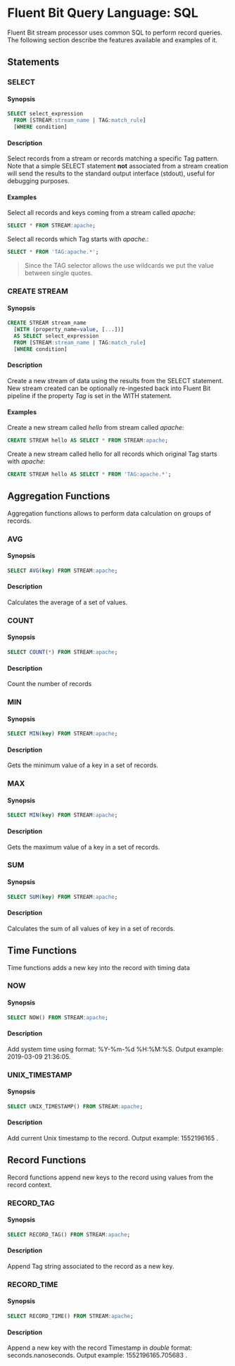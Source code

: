# Fluent Bit Query Language: SQL

Fluent Bit stream processor uses common SQL to perform record queries. The following section describe the features available and examples of it.

## Statements

### SELECT

#### Synopsis

```sql
SELECT select_expression
  FROM [STREAM:stream_name | TAG:match_rule]
  [WHERE condition]
```

#### Description

Select records from a stream or records matching a specific Tag pattern. Note that a simple SELECT statement __not__ associated from a stream creation will send the results to the standard output interface (stdout), useful for debugging purposes.

#### Examples

Select all records and keys coming from a stream called _apache_:

```sql
SELECT * FROM STREAM:apache;
```

Select all records which Tag starts with _apache._:

```sql
SELECT * FROM 'TAG:apache.*';
```

> Since the TAG selector allows the use wildcards we put the value between single quotes.

### CREATE STREAM

#### Synopsis

```sql
CREATE STREAM stream_name
  [WITH (property_name=value, [...])]
  AS SELECT select_expression
  FROM [STREAM:stream_name | TAG:match_rule]
  [WHERE condition]
```

#### Description

Create a new stream of data using the results from the SELECT statement. New stream created can be optionally re-ingested back into Fluent Bit pipeline if the property _Tag_ is set in the WITH statement. 

#### Examples

Create a new stream called _hello_ from stream called _apache_:

```sql
CREATE STREAM hello AS SELECT * FROM STREAM:apache;
```

Create a new stream called hello for all records which original Tag starts with _apache_:

```sql
CREATE STREAM hello AS SELECT * FROM 'TAG:apache.*';
```

## Aggregation Functions

Aggregation functions allows to perform data calculation on groups of records.

### AVG

#### Synopsis

```sql
SELECT AVG(key) FROM STREAM:apache;
```

#### Description

Calculates the average of a set of values.

### COUNT

#### Synopsis

```sql
SELECT COUNT(*) FROM STREAM:apache;
```

#### Description

Count the number of records

### MIN

#### Synopsis

```sql
SELECT MIN(key) FROM STREAM:apache;
```

#### Description

Gets the minimum value of a key in a set of records.

### MAX

#### Synopsis

```sql
SELECT MIN(key) FROM STREAM:apache;
```

#### Description

Gets the maximum value of a key in a set of records.

### SUM

#### Synopsis

```sql
SELECT SUM(key) FROM STREAM:apache;
```

#### Description

Calculates the sum of all values of key in a set of records.

## Time Functions

Time functions adds a new key into the record with timing data

### NOW

#### Synopsis

```sql
SELECT NOW() FROM STREAM:apache;
```

#### Description

Add system time using format: %Y-%m-%d %H:%M:%S. Output example: 2019-03-09 21:36:05.

### UNIX_TIMESTAMP

#### Synopsis

```sql
SELECT UNIX_TIMESTAMP() FROM STREAM:apache;
```

#### Description

Add current Unix timestamp to the record. Output example: 1552196165 .

## Record Functions

Record functions append new keys to the record using values from the record context.

### RECORD_TAG

#### Synopsis

```sql
SELECT RECORD_TAG() FROM STREAM:apache;
```

#### Description

Append Tag string associated to the record as a new key.

### RECORD_TIME

#### Synopsis

```sql
SELECT RECORD_TIME() FROM STREAM:apache;
```

#### Description

Append a new key with the record Timestamp in _double_ format: seconds.nanoseconds. Output example: 1552196165.705683 .